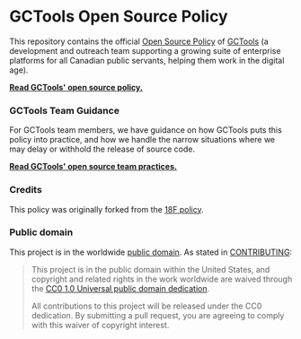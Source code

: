 # GCTools Open Source Policy

This repository contains the official [Open Source Policy](policy.md) of [GCTools](https://www.canada.ca/en/treasury-board-secretariat/campaigns/gctools-hackathon/gctools.html) (a development and outreach team supporting a growing suite of enterprise platforms for all Canadian public servants, helping them work in the digital age).

**[Read GCTools' open source policy.](policy.md)**

### GCTools Team Guidance

For GCTools team members, we have guidance on how GCTools puts this policy into practice, and how we handle the narrow situations where we may delay or withhold the release of source code.

**[Read GCTools' open source team practices.](practice.md)**

### Credits

This policy was originally forked from the [18F policy](https://github.com/18f/open-source-policy). 


### Public domain

This project is in the worldwide [public domain](LICENSE.md). As stated in [CONTRIBUTING](CONTRIBUTING.md):

> This project is in the public domain within the United States, and copyright and related rights in the work worldwide are waived through the [CC0 1.0 Universal public domain dedication](https://creativecommons.org/publicdomain/zero/1.0/).
>
> All contributions to this project will be released under the CC0 dedication. By submitting a pull request, you are agreeing to comply with this waiver of copyright interest.
